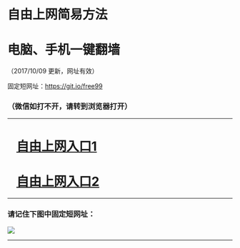 ﻿# 自由上网简易方法

# 电脑、手机一键翻墙

（2017/10/09 更新，网址有效）

固定短网址：https://git.io/free99

### （微信如打不开，请转到浏览器打开）


***





# &nbsp;&nbsp; <a href="http://ft65215665.fwq-tz-1001.info/fwqtz01.html?t=100900114935 " target="_blank">自由上网入口1</a>
# &nbsp;&nbsp; <a href="http://ft2064920960.fwq-tz-1002.info/fwqtz02.html?t=100900113606 " target="_blank">自由上网入口2</a>
***

### 请记住下图中固定短网址：

<img src="https://s3-us-west-2.amazonaws.com/fwq-1001/yjfq-20170905okok.png" /> 


***


